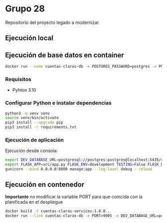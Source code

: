 # Grupo 28
Repositorio del proyecto legado a modernizar.

## Ejecución local

## Ejecución de base datos en container
```bash
docker run --name cuentas-claras-db -e POSTGRES_PASSWORD=postgres -e POSTGRES_DB=cuentas-claras -p 5435:5432 -d postgres
```

### Requisitos

- Pyhton 3.10

### Configurar Python e instalar dependencias
```bash
python3 -m venv venv
source venv/bin/activate
pip3 install --upgrade pip
pip3 install -r requirements.txt
```
### Ejecución de aplicación

Ejecución desde consola: 
```bash
export DEV_DATABASE_URL=postgresql://postgres:postgres@localhost:5435/cuentas-claras
export FLASK_APP=src/app.py FLASK_ENV=development TESTING=False FLASK_DEBUG=1 FLASK_APP_NAME=cuentas_claras_services
gunicorn --bind 0.0.0.0:8000 manage:app --log-level debug --reload
```

## Ejecución en contenedor

**Importante** no modificar la variable PORT para que coincida con la planificada en el despliegue

```bash
docker build -t cuentas-claras-services:1.0.0 .
docker run --link cuentas-claras-db -e PORT=9005 -e DEV_DATABASE_URL=postgresql://postgres:postgres@cuentas-claras-db:5432/cuentas-claras -p 8000:8000 --name cuentas-claras-services cuentas-claras-services:1.0.0
```